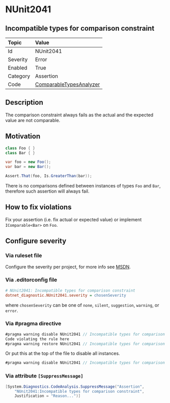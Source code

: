 # NUnit2041

## Incompatible types for comparison constraint

| Topic    | Value
| :--      | :--
| Id       | NUnit2041
| Severity | Error
| Enabled  | True
| Category | Assertion
| Code     | [ComparableTypesAnalyzer](https://github.com/nunit/nunit.analyzers/blob/master/src/nunit.analyzers.common/ComparableTypes/ComparableTypesAnalyzer.cs)

## Description

The comparison constraint always fails as the actual and the expected value are not comparable.

## Motivation

```csharp
class Foo { }
class Bar { }

var foo = new Foo();
var bar = new Bar();

Assert.That(foo, Is.GreaterThan(bar));
```

There is no comparisons defined between instances of types `Foo` and `Bar`, therefore such assertion will always fail.

## How to fix violations

Fix your assertion (i.e. fix actual or expected value) or implement `IComparable<Bar>` on `Foo`.

<!-- start generated config severity -->
## Configure severity

### Via ruleset file

Configure the severity per project, for more info see [MSDN](https://msdn.microsoft.com/en-us/library/dd264949.aspx).

### Via .editorconfig file

```ini
# NUnit2041: Incompatible types for comparison constraint
dotnet_diagnostic.NUnit2041.severity = chosenSeverity
```

where `chosenSeverity` can be one of `none`, `silent`, `suggestion`, `warning`, or `error`.

### Via #pragma directive

```csharp
#pragma warning disable NUnit2041 // Incompatible types for comparison constraint
Code violating the rule here
#pragma warning restore NUnit2041 // Incompatible types for comparison constraint
```

Or put this at the top of the file to disable all instances.

```csharp
#pragma warning disable NUnit2041 // Incompatible types for comparison constraint
```

### Via attribute `[SuppressMessage]`

```csharp
[System.Diagnostics.CodeAnalysis.SuppressMessage("Assertion",
    "NUnit2041:Incompatible types for comparison constraint",
    Justification = "Reason...")]
```
<!-- end generated config severity -->
